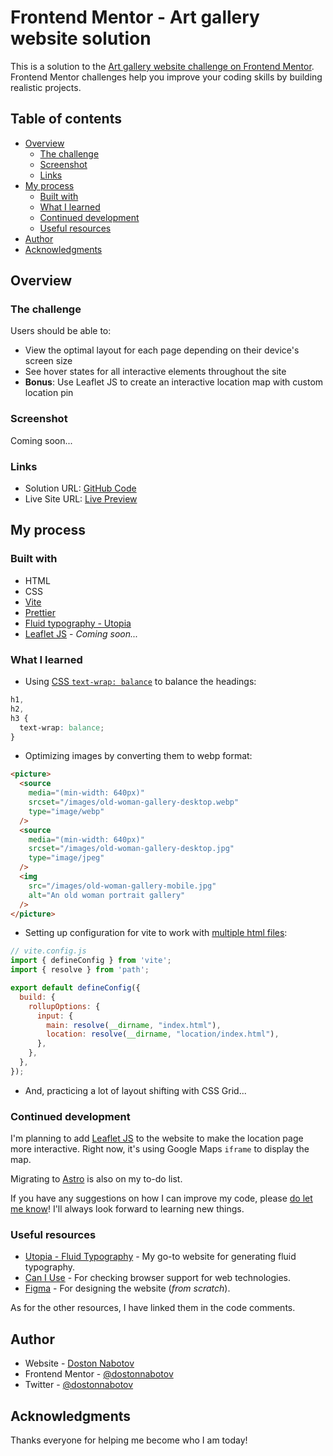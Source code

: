 # Frontend Mentor - Art gallery website solution

This is a solution to the [Art gallery website challenge on Frontend Mentor](https://www.frontendmentor.io/challenges/art-gallery-website-yVdrZlxyA). Frontend Mentor challenges help you improve your coding skills by building realistic projects.

## Table of contents

- [Overview](#overview)
  - [The challenge](#the-challenge)
  - [Screenshot](#screenshot)
  - [Links](#links)
- [My process](#my-process)
  - [Built with](#built-with)
  - [What I learned](#what-i-learned)
  - [Continued development](#continued-development)
  - [Useful resources](#useful-resources)
- [Author](#author)
- [Acknowledgments](#acknowledgments)

## Overview

### The challenge

Users should be able to:

- View the optimal layout for each page depending on their device's screen size
- See hover states for all interactive elements throughout the site
- **Bonus**: Use Leaflet JS to create an interactive location map with custom location pin

### Screenshot

Coming soon...

<!-- ![Desktop Preview](/public/screenshots/dekstop-preview.png)

![Desktop Preview in 3D](/public/screenshots/desktop-preview-3d.png)

![Mobile Preview in 3D](/public/screenshots/mobile-preview-3d.png) -->

### Links

- Solution URL: [GitHub Code](https://github.com/dostonnabotov/fem_art-gallery-website/)
- Live Site URL: [Live Preview](https://technophile-art-gallery-website.netlify.app/)

## My process

### Built with

- HTML
- CSS
- [Vite](https://vitejs.dev/)
- [Prettier](https://prettier.io/)
- [Fluid typography - Utopia](https://utopia.fyi/type/calculator/)
- [Leaflet JS](https://leafletjs.com/) - *Coming soon...*

### What I learned

- Using [CSS `text-wrap: balance`](https://caniuse.com/css-text-wrap-balance) to balance the headings:

```css
h1,
h2,
h3 {
  text-wrap: balance;
}
```

- Optimizing images by converting them to webp format:

```html
<picture>
  <source
    media="(min-width: 640px)"
    srcset="/images/old-woman-gallery-desktop.webp"
    type="image/webp"
  />
  <source
    media="(min-width: 640px)"
    srcset="/images/old-woman-gallery-desktop.jpg"
    type="image/jpeg"
  />
  <img
    src="/images/old-woman-gallery-mobile.jpg"
    alt="An old woman portrait gallery"
  />
</picture>
```

- Setting up configuration for vite to work with [multiple html files](https://vitejs.dev/guide/build.html#multi-page-app):

```js
// vite.config.js
import { defineConfig } from 'vite';
import { resolve } from 'path';

export default defineConfig({
  build: {
    rollupOptions: {
      input: {
        main: resolve(__dirname, "index.html"),
        location: resolve(__dirname, "location/index.html"),
      },
    },
  },
});
```

- And, practicing a lot of layout shifting with CSS Grid...

### Continued development

I'm planning to add [Leaflet JS](https://leafletjs.com/) to the website to make the location page more interactive. Right now, it's using Google Maps `iframe` to display the map.

Migrating to [Astro](https://astro.build/) is also on my to-do list.

If you have any suggestions on how I can improve my code, please [do let me know](https://github.com/dostonnabotov/fem_art-gallery-website/issues)! I'll always look forward to learning new things.

### Useful resources

- [Utopia - Fluid Typography](https://utopia.fyi/type/calculator/) - My go-to website for generating fluid typography.
- [Can I Use](https://caniuse.com/) - For checking browser support for web technologies.
- [Figma](https://www.figma.com/) - For designing the website (*from scratch*).

As for the other resources, I have linked them in the code comments.

## Author

- Website - [Doston Nabotov](https://dostonnabotov.netlify.app)
- Frontend Mentor - [@dostonnabotov](https://www.frontendmentor.io/profile/dostonnabotov)
- Twitter - [@dostonnabotov](https://www.twitter.com/dostonnabotov)

## Acknowledgments

Thanks everyone for helping me become who I am today!
